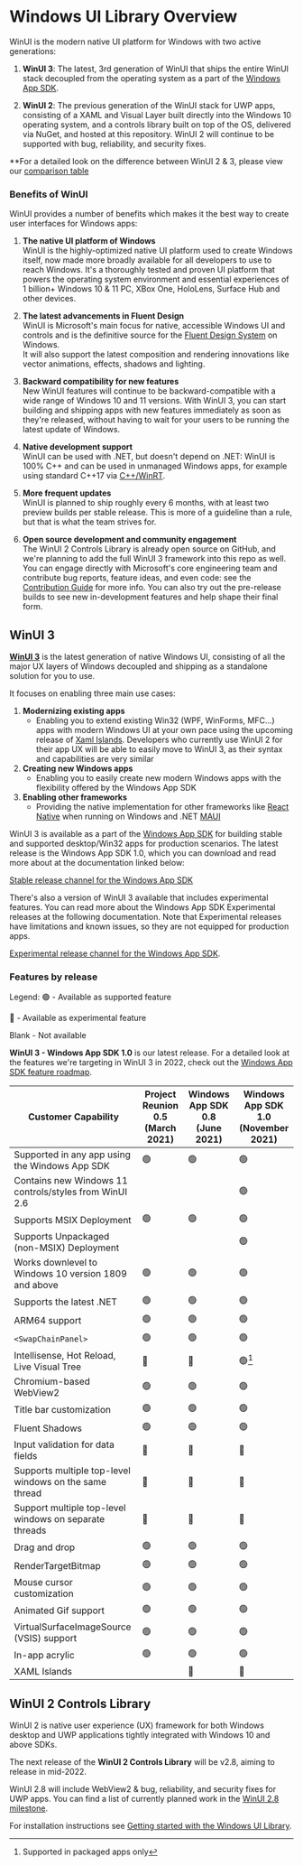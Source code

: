 # Windows UI Library Overview

WinUI is the modern native UI platform for Windows with two active generations:

1. **WinUI 3**: The latest, 3rd generation of WinUI that ships the entire WinUI stack decoupled from the operating system as a part of the [Windows App SDK](https://docs.microsoft.com/windows/apps/windows-app-sdk/).

2. **WinUI 2**: The previous generation of the WinUI stack for UWP apps, consisting of a XAML and Visual Layer built directly into the Windows 10 operating system, and a controls library built on top of the OS, delivered via NuGet, and hosted at this repository. WinUI 2 will continue to be supported with bug, reliability, and security fixes.

**For a detailed look on the difference between WinUI 2 & 3, please view our [comparison table](https://docs.microsoft.com/windows/apps/winui/#comparison-of-winui-3-and-winui-2)

### Benefits of WinUI 

WinUI provides a number of benefits which makes it the best way to create user interfaces for Windows apps:

1. **The native UI platform of Windows**  
WinUI is the highly-optimized native UI platform used to create Windows itself, now made more broadly available for all developers to use to reach Windows. It's a thoroughly tested and proven UI platform that powers the operating system environment and essential experiences of 1 billion+ Windows 10 & 11 PC, XBox One, HoloLens, Surface Hub and other devices.

2. **The latest advancements in Fluent Design**  
WinUI is Microsoft's main focus for native, accessible Windows UI and controls and is the definitive source for the [Fluent Design System](https://www.microsoft.com/design/fluent/) on Windows.  
It will also support the latest composition and rendering innovations like vector animations, effects, shadows and lighting.

3. **Backward compatibility for new features**  
New WinUI features will continue to be backward-compatible with a wide range of Windows 10 and 11 versions. With WinUI 3, you can start building and shipping apps with new features immediately as soon as they're released, without having to wait for your users to be running the latest update of Windows.

4. **Native development support**  
WinUI can be used with .NET, but doesn't depend on .NET: WinUI is 100% C++ and can be used in unmanaged Windows apps, for example using standard C++17 via [C++/WinRT](https://docs.microsoft.com/windows/uwp/cpp-and-winrt-apis/).

5. **More frequent updates**  
WinUI is planned to ship roughly every 6 months, with at least two preview builds per stable release.  This is more of a guideline than a rule, but that is what the team strives for.

6. **Open source development and community engagement**  
 The WinUI 2 Controls Library is already open source on GitHub, and we're planning to add the full WinUI 3 framework into this repo as well. You can engage directly with Microsoft's core engineering team and contribute bug reports, feature ideas, and even code: see the [Contribution Guide](../CONTRIBUTING.md) for more info.  You can also try out the pre-release builds to see new in-development features and help shape their final form.  

## WinUI 3

**[WinUI 3](https://docs.microsoft.com/windows/apps/winui/winui3/)** is the latest generation of native Windows UI, consisting of all the major UX layers of Windows decoupled and shipping as a standalone solution for you to use.

It focuses on enabling three main use cases:

1. **Modernizing existing apps**
    * Enabling you to extend existing Win32 (WPF, WinForms, MFC...) apps with modern Windows UI at your own pace using the upcoming release of [Xaml Islands](https://docs.microsoft.com/windows/apps/desktop/modernize/xaml-islands). Developers who currently use WinUI 2 for their app UX will be able to easily move to WinUI 3, as their syntax and capabilities are very similar
2. **Creating new Windows apps**
    * Enabling you to easily create new modern Windows apps with the flexibility offered by the Windows App SDK
3. **Enabling other frameworks**
    * Providing the native implementation for other frameworks like [React Native](https://github.com/Microsoft/react-native-windows) when running on Windows and .NET [MAUI](https://docs.microsoft.com/dotnet/maui/what-is-maui)

WinUI 3 is available as a part of the [Windows App SDK](https://docs.microsoft.com/windows/apps/windows-app-sdk) for building stable and supported desktop/Win32 apps for production scenarios. The latest release is the Windows App SDK 1.0, which you can download and read more about at the documentation linked below:

[Stable release channel for the Windows App SDK](https://docs.microsoft.com/windows/apps/windows-app-sdk/stable-channel)

There's also a version of WinUI 3 available that includes experimental features. You can read more about the Windows App SDK Experimental releases at the following documentation. Note that Experimental releases have limitations and known issues, so they are not equipped for production apps.

[Experimental release channel for the Windows App SDK](https://docs.microsoft.com/windows/apps/windows-app-sdk/experimental-channel).

### Features by release
Legend:
&#128994; - Available as supported feature

&#128311; - Available as experimental feature  

Blank -  Not available

**WinUI 3 - Windows App SDK 1.0** is our latest release. For a detailed look at the features we're targeting in WinUI 3 in 2022, check out the [Windows App SDK feature roadmap]().

| Customer Capability | Project Reunion 0.5 <br/>(March 2021) | Windows App SDK 0.8 <br/>(June 2021) | Windows App SDK 1.0 <br/> (November 2021) |
| ------------------- | -------------------------------- | ------------------------------- | ----------------------------- |
| Supported in any app using the Windows App SDK         | &#128994;          | &#128994;          | &#128994;                       |
| Contains new Windows 11 controls/styles from WinUI 2.6 |                    |                    | &#128994;                       |
| Supports MSIX Deployment                               | &#128994;          | &#128994;          | &#128994;                       |
| Supports Unpackaged (non-MSIX) Deployment              |                    |                    | &#128994;                       |
| Works downlevel to Windows 10 version 1809 and above   | &#128994;          | &#128994;          | &#128994;                       |
| Supports the latest .NET                               | &#128994;          | &#128994;          | &#128994;                       |
| ARM64 support                                          | &#128994;          | &#128994;          | &#128994;                       |
| `<SwapChainPanel> `                                    | &#128994;          | &#128994;          | &#128994;                       |
| Intellisense, Hot Reload, Live Visual Tree             | &#128311;          | &#128311;          | &#128994;[^1]                   |
| Chromium-based WebView2                                | &#128994;          | &#128994;          | &#128994;                       |
| Title bar customization                                | &#128994;          | &#128994;          | &#128994;                       |
| Fluent Shadows                                         | &#128994;          | &#128994;          | &#128994;                       |
| Input validation for data fields                       | &#128311;          | &#128311;          | &#128311;                       |
| Supports multiple top-level windows on the same thread | &#128311;          | &#128311;          | &#128311;                       |
| Support multiple top-level windows on separate threads | &#128311;          | &#128311;          | &#128311;                       |
| Drag and drop                                          | &#128994;          | &#128994;          | &#128994;                       |
| RenderTargetBitmap                                     | &#128994;          | &#128994;          | &#128994;                       |
| Mouse cursor customization                             | &#128994;          | &#128994;          | &#128994;                       |
| Animated Gif support                                   | &#128994;          | &#128994;          | &#128994;                       |
| VirtualSurfaceImageSource (VSIS) support               | &#128994;          | &#128994;          | &#128994;                       |
| In-app acrylic                                         | &#128994;          | &#128994;          | &#128994;                       |
| XAML Islands                                           |                    | &#128311;          | &#128311;                       |

[^1]: Supported in packaged apps only

## WinUI 2 Controls Library

WinUI 2 is native user experience (UX) framework for both Windows desktop and UWP applications tightly integrated with Windows 10 and above SDKs. 

The next release of the **WinUI 2 Controls Library** will be v2.8, aiming to release in mid-2022.

WinUI 2.8 will include WebView2 & bug, reliability, and security fixes for UWP apps.  You can find a list of currently planned work in the [WinUI 2.8 milestone](https://github.com/microsoft/microsoft-ui-xaml/milestone/14).

For installation instructions see [Getting started with the Windows UI Library](https://docs.microsoft.com/windows/apps/winui/winui2/getting-started).
